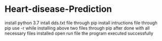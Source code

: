 # Heart-disease-Prediction
 install python 3.7
 intall dds.txt file through pip
 install intructions file through pip
 use -r while installing above two files through pip 
 after done with all necessary files installed
  open run file the program executed successfully 
